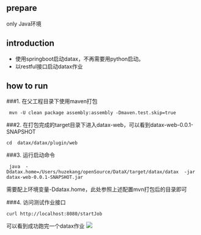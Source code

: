 ## prepare
only  Java环境

## introduction
- 使用springboot启动datax，不再需要用python启动。
- 以restful接口启动datax作业

## how to run
###1. 在父工程目录下使用maven打包
```
 mvn -U clean package assembly:assembly -Dmaven.test.skip=true 
```

###2. 在打包完成的target目录下进入datax-web，可以看到datax-web-0.0.1-SNAPSHOT
```
cd  datax/datax/plugin/web
```

###3. 运行启动命令
```
 java  -Ddatax.home=/Users/huzekang/openSource/DataX/target/datax/datax  -jar datax-web-0.0.1-SNAPSHOT.jar
```
需要配上环境变量-Ddatax.home，此处参照上述配置mvn打包后的目录即可

###4. 访问测试作业接口
```
curl http://localhost:8080/startJob
```
可以看到成功跑完一个datax作业
![](https://raw.githubusercontent.com/peter1040080742/picbed/master/20190505162333.png)